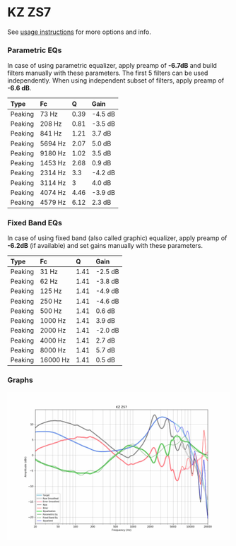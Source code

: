 # KZ ZS7
See [usage instructions](https://github.com/jaakkopasanen/AutoEq#usage) for more options and info.

### Parametric EQs
In case of using parametric equalizer, apply preamp of **-6.7dB** and build filters manually
with these parameters. The first 5 filters can be used independently.
When using independent subset of filters, apply preamp of **-6.6 dB**.

| Type    | Fc      |    Q | Gain    |
|:--------|:--------|:-----|:--------|
| Peaking | 73 Hz   | 0.39 | -4.5 dB |
| Peaking | 208 Hz  | 0.81 | -3.5 dB |
| Peaking | 841 Hz  | 1.21 | 3.7 dB  |
| Peaking | 5694 Hz | 2.07 | 5.0 dB  |
| Peaking | 9180 Hz | 1.02 | 3.5 dB  |
| Peaking | 1453 Hz | 2.68 | 0.9 dB  |
| Peaking | 2314 Hz | 3.3  | -4.2 dB |
| Peaking | 3114 Hz | 3    | 4.0 dB  |
| Peaking | 4074 Hz | 4.46 | -3.9 dB |
| Peaking | 4579 Hz | 6.12 | 2.3 dB  |

### Fixed Band EQs
In case of using fixed band (also called graphic) equalizer, apply preamp of **-6.2dB**
(if available) and set gains manually with these parameters.

| Type    | Fc       |    Q | Gain    |
|:--------|:---------|:-----|:--------|
| Peaking | 31 Hz    | 1.41 | -2.5 dB |
| Peaking | 62 Hz    | 1.41 | -3.8 dB |
| Peaking | 125 Hz   | 1.41 | -4.9 dB |
| Peaking | 250 Hz   | 1.41 | -4.6 dB |
| Peaking | 500 Hz   | 1.41 | 0.6 dB  |
| Peaking | 1000 Hz  | 1.41 | 3.9 dB  |
| Peaking | 2000 Hz  | 1.41 | -2.0 dB |
| Peaking | 4000 Hz  | 1.41 | 2.7 dB  |
| Peaking | 8000 Hz  | 1.41 | 5.7 dB  |
| Peaking | 16000 Hz | 1.41 | 0.5 dB  |

### Graphs
![](./KZ%20ZS7.png)